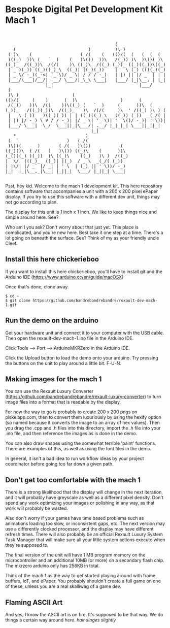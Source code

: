 # Bespoke Digital Pet Development Kit Mach 1

<pre>


                                         (                                   (                
   (                           )         )\ )                   )       (    )\ )          )  
 ( )\    (                  ( /(    (   (()/(  (   (  (  (   ( /(    )  )\  (()/(   (   ( /(  
 )((_)  ))\ (   `  )    (   )\())  ))\   /(_)) )\  )\))( )\  )\())( /( ((_)  /(_)) ))\  )\()) 
((_)_  /((_))\  /(/(    )\ ((_)\  /((_) (_))_ ((_)((_))\((_)(_))/ )(_)) _   (_))  /((_)(_))/  
 | _ )(_)) ((_)((_)_\  ((_)| |(_)(_))    |   \ (_) (()(_)(_)| |_ ((_)_ | |  | _ \(_))  | |_   
 | _ \/ -_)(_-<| '_ \)/ _ \| / / / -_)   | |) || |/ _` | | ||  _|/ _` || |  |  _// -_) |  _|  
 |___/\___|/__/| .__/ \___/|_\_\ \___|   |___/ |_|\__, | |_| \__|\__,_||_|  |_|  \___|  \__|  
               |_|                                |___/                                       
 (                                                                     )            
 )\ )                    (                                     )    ( /(         )  
(()/(     (    )      (  )\                )      (         ( /(    )\()) (   ( /(  
 /(_))   ))\  /((    ))\((_) (   `  )     (      ))\  (     )\()) |((_)\  )\  )\()) 
(_))_   /((_)(_))\  /((_)_   )\  /(/(     )\  ' /((_) )\ ) (_))/  |_ ((_)((_)(_))/  
 |   \ (_))  _)((_)(_)) | | ((_)((_)_\  _((_)) (_))  _(_/( | |_   | |/ /  (_)| |_   
 | |) |/ -_) \ V / / -_)| |/ _ \| '_ \)| '  \()/ -_)| ' \))|  _|    ' <   | ||  _|  
 |___/ \___|  \_/  \___||_|\___/| .__/ |_|_|_| \___||_||_|  \__|   _|\_\  |_| \__|  
                                |_|                                                 
   *                          )                
 (  `                  )   ( /(                
 )\))(      )       ( /(   )\())           (   
((_)()\  ( /(   (   )\()) ((_)\    (      ))\  
(_()((_) )(_))  )\ ((_)\    ((_)   )\ )  /((_) 
|  \/  |((_)_  ((_)| |(_)  / _ \  _(_/( (_))   
| |\/| |/ _` |/ _| | ' \  | (_) || ' \))/ -_)  
|_|  |_|\__,_|\__| |_||_|  \___/ |_||_| \___|  
                                               
</pre>                                                                                                                                                                                       


Psst, hey kid. Welcome to the mach 1 development kit. This here repository contains software that accompanies a unit with a 
200 x 200 pixel ePaper display. If you try to use this software with a different dev unit, things may not go according to plan.

The display for this unit is 1 inch x 1 inch. We like to keep things nice and simple around here. See?

Who am I you ask? Don't worry about that just yet. This place is complicated, and you're new here. Best take it one step at
a time. There's a lot going on beneath the surface. See? Think of my as your friendly uncle Cleef.

## Install this here chickerieboo

If you want to install this here chickerieboo, you'll have to install git and the Arduino IDE 
(https://www.arduino.cc/en/guide/macOSX)

Once that's done, clone away.

    $ cd ~
    $ git clone https://github.com/bandrebandrebandre/rexault-dev-mach-1.git

## Run the demo on the arduino

Get your hardware unit and connect it to your computer with the USB cable. Then open the rexault-dev-mach-1.ino file in the 
Arduino IDE.

Click Tools --> Port --> ArduinoMKRZero in the Arduino IDE.

Click the Upload button to load the demo onto your arduino. Try pressing the buttons on the unit to play around a little bit.
F-U-N.

## Making images for the mach 1

You can use the Rexault Luxury Converter (https://github.com/bandrebandrebandre/rexault-luxury-converter) to turn image files 
into a format that is readable by the display.

For now the way to go is probably to create 200 x 200 pngs on piskelapp.com, then to convert them luxuriously by using the 
hexify option (so named because it converts the image to an array of hex values). Then you drag the .cpp and .h files into 
this directory, import the .h file into your .ino file, and then reference the images as is done in the demo.

You can also draw shapes using the somewhat terrible 'paint' functions. There are examples of this, as well as using the font
files in the demo.

In general, it isn't a bad idea to run workflow ideas by your project coordinator before going too far down a given path.

## Don't get too comfortable with the mach 1

There is a strong likelihood that the display will change in the next iteration, and it will probably have greyscale as well
as a different pixel density. Don't spend any work optimizing your images or polishing in any way, as that work will
probably be wasted. 

Also don't worry if your games have time based problems such as animations loading too slow, or inconsistent gaps, etc.
The next version may use a differently clocked processor, and the display may have different refresh times. There will
also probably be an official Rexault Luxury System Task Manager that will make sure all your little system actions execute 
when they're supposed to.

The final version of the unit will have 1 MB program memory on the microcontroller and an additional 10MB (or more)
on a secondary flash chip. The mkrzero arduino only has 256KB in total.

Think of the mach 1 as the way to get started playing around with frame buffers, IoT, and ePaper. You probably shouldn't create
a full game on one of these, unless you are a real skalliwag of a game dev.

## Flaming ASCII Art

And yes, I know the ASCII art is on fire. It's supposed to be that way. We do things a certain way around here. *hair singes
slightly*
